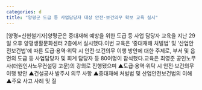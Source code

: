 ```yaml
---
categories: d
title: "양평군 도급 등 사업담당자 대상 안전·보건의무 확보 교육 실시"
---
```

[양평=신현철기자]양평군은 중대재해 예방을 위한 도급 등 사업 담당자 교육을 지난 29일 오후 양평생활문화센터 2층에서 실시했다.이번 교육은 ‘중대재해 처벌법’ 및 ‘산업안전보건법’에 따른 도급·용역·위탁 시 안전·보건의무 이행 방안에 대한 주제로, 부서 및 읍면의 도급 등 사업담당자 및 회계 담당자 등 80여명이 참석했다.교육은 최영준 공인노무사(더원인사노무컨설팅 고문)의 강의로 진행됐으며 ▲도급·용역·위탁 시 안전·보건의무 이행 방안 ▲건설공사 발주시 의무 사항 ▲중대재해 처벌법 및 산업안전보건법의 이해 ▲주요 사고 사례 및 질
